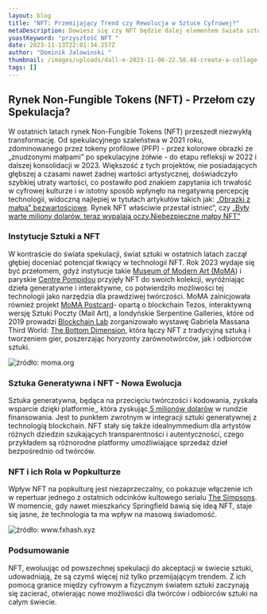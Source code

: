 ```yaml
---
layout: blog
title: "NFT: Przemijający Trend czy Rewolucja w Sztuce Cyfrowej?"
metaDescription: Dowiesz się czy NFT będzie dalej elementem świata sztuki.
yoastKeyword: "przyszłość NFT "
date: 2023-11-13T22:01:34.257Z
author: "Dominik Jalowinski "
thumbnail: /images/uploads/dall-e-2023-11-06-22.58.48-create-a-collage-that-showcases-the-evolution-and-influence-of-nfts-in-art-and-culture.-top-left_-cartoon-like-monkeys-and-turtles-as-profile-picture-.png
tags: []
---
```

## Rynek Non-Fungible Tokens (NFT) - Przełom czy Spekulacja?

W ostatnich latach rynek Non-Fungible Tokens (NFT) przeszedł niezwykłą transformację. Od
spekulacyjnego szaleństwa w 2021 roku, zdominowanego przez tokeny profilowe (PFP) - przez kolorowe obrazki ze „znudzonymi małpami” po spekulacyjne żółwie - do etapu refleksji w 2022 i dalszej konsolidacji w 2023. Większość z tych projektów, nie posiadających głębszej a czasami nawet żadnej wartości artystycznej, doświadczyło szybkiej utraty wartości, co postawiło pod znakiem zapytania ich trwałość w cyfrowej kulturze i w istotny sposób wpłynęło na negatywną percepcję technologii, widoczną najlepiej w tytułach artykułów takich jak: „[Obrazki z małpą” bezwartościowe](https://wyborcza.biz/biznes/7,177150,30217610,rynek-nft-wlasciwie-przestal-istniec-obrazki-z-malpa-sa-bezwartosciowe.html?disableRedirects=true). Rynek NFT właściwie przestał istnieć”, czy [„Były warte miliony dolarów, teraz wypalają oczy.Niebezpieczne małpy NFT”](https://www.komputerswiat.pl/aktualnosci/wydarzenia/byly-warte-miliony-dolarow-teraz-wypalaja-oczy-niebezpieczne-malpy-nft/e19smez)

### Instytucje Sztuki a NFT

W kontraście do świata spekulacji, świat sztuki w ostatnich latach zaczął głębiej doceniać potencjał tkwiący w technologii NFT. Rok 2023 wydaje się być przełomem, gdyż instytucje takie [Museum of Modern Art (MoMA](https://www.artnews.com/art-news/artists/moma-acquires-refik-anadol-unsupervised-digital-art-nfts-1234681622/)) i paryskie [Centre Pompidou](https://www.centrepompidou.fr/en/magazine/article/the-centre-pompidou-in-the-age-of-nfts) przyjęły NFT do swoich kolekcji, wyróżniając dzieła generatywne i interaktywne, co potwierdziło możliwości tej technologii jako narzędzia dla prawdziwej twórczości. MoMA zainicjowała również projekt [MoMA Postcard](https://www.moma.org/calendar/exhibitions/5618)- opartą o blockchain Tezos, interaktywną wersję Sztuki Poczty (Mail Art), a londyńskie Serpentine Galleries, które od 2019 prowadzi [Blockchain Lab](https://www.serpentinegalleries.org/whats-on/blockchain-lab/) zorganizowało wystawę Gabriela Massana Third World: [The Bottom Dimension,](https://www.serpentinegalleries.org/whats-on/gabriel-massans-third-world-the-bottom-dimension-virtual-launch/) która łączy NFT z tradycyjną sztuką i tworzeniem gier, poszerzając horyzonty zarównotwórców, jak i odbiorców sztuki.

![](/images/uploads/moma-postcard.png "żródło: moma.org")

### Sztuka Generatywna i NFT - Nowa Ewolucja

Sztuka generatywna, będąca na przecięciu twórczości i kodowania, zyskała wsparcie dzięki
platformie[ ](https://www.fxhash.xyz)[,](https://www.fxhash.xyz) która zyskując[ 5 milionów dolarów](https://xtz.news/nft/generative-art-platform-fxhash-secures-5m-in-seed-funding-round-led-by-1kx/) w rundzie finansowania. Jest to punktem zwrotnym w integracji sztuki generatywnej z technologią blockchain. NFT stały się także idealnymmedium dla artystów różnych dziedzin szukających transparentności i autentyczności, czego przykładem są różnorodne platformy umożliwiające sprzedaż dzieł bezpośrednio od twórców.

### NFT i ich Rola w Popkulturze

Wpływ NFT na popkulturę jest niezaprzeczalny, co pokazuje włączenie ich w repertuar jednego z ostatnich odcinków kultowego serialu [The Simpsons](https://www.coindesk.com/markets/2023/11/06/the-simpsons-take-a-dig-at-nfts-crypto-in-treehouse-of-horror-episode/). W momencie, gdy nawet mieszkańcy Springfield bawią się ideą NFT, staje się jasne, że technologia ta ma wpływ na masową świadomość.

![](/images/uploads/fx_hash.png "źródło: www.fxhash.xyz")

### Podsumowanie

NFT, ewoluując od powszechnej spekulacji do akceptacji w świecie sztuki, udowadniają, że są czymś więcej niż tylko przemijającym trendem. Z ich pomocą granice między cyfrowym a fizycznym światem sztuki zaczynają się zacierać, otwierając nowe możliwości dla twórców i odbiorców sztuki na całym świecie.